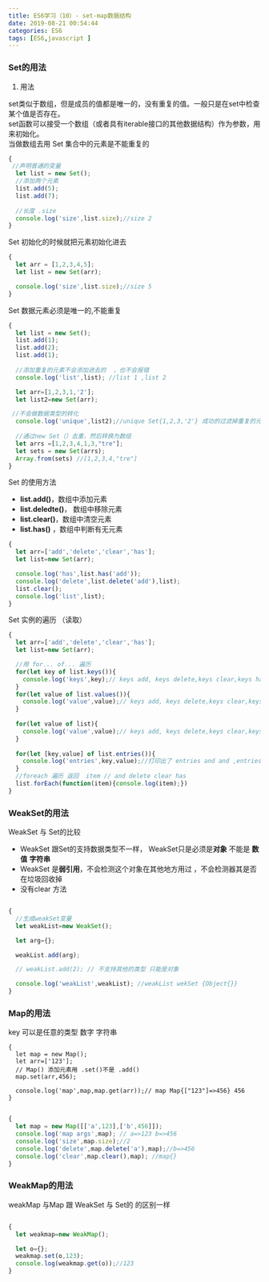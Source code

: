 ```yaml
---
title: ES6学习（10）- set-map数据结构
date: 2019-08-21 00:54:44
categories: ES6
tags: [ES6,javascript ]
---
```



### Set的用法
1. 用法

set类似于数组，但是成员的值都是唯一的，没有重复的值。一般只是在set中检查某个值是否存在。  
set函数可以接受一个数组（或者具有iterable接口的其他数据结构）作为参数，用来初始化。  
当做数组去用 Set 集合中的元素是不能重复的  


``` js
{
 //声明普通的变量 
  let list = new Set();
  //添加两个元素
  list.add(5);
  list.add(7);
  
  //长度 .size
  console.log('size',list.size);//size 2
}

```
<!-- more -->
Set 初始化的时候就把元素初始化进去

``` js
{
  let arr = [1,2,3,4,5];
  let list = new Set(arr);

  console.log('size',list.size);//size 5 
}
```
Set 数据元素必须是唯一的,不能重复 

``` js
{
  let list = new Set();
  list.add(1);
  list.add(2);
  list.add(1);
  
  //添加重复的元素不会添加进去的  ，也不会报错 
  console.log('list',list); //list 1 ,list 2

  let arr=[1,2,3,1,'2'];
  let list2=new Set(arr);

 //不会做数据类型的转化
  console.log('unique',list2);//unique Set{1,2,3,'2'} 成功的过滤掉重复的元素 但是后边的字符串 ‘2’ 也输出了 
  
  //通过new Set（）去重，然后转换为数组
  let arrs =[1,2,3,4,1,3,"tre"];
  let sets = new Set(arrs);
  Array.from(sets) //[1,2,3,4,"tre"]
}
```

Set 的使用方法 
- **list.add()**，数组中添加元素
- **list.deledte()**， 数组中移除元素
- **list.clear()**，数组中清空元素
- **list.has()** ，数组中判断有无元素 

``` js
{
  let arr=['add','delete','clear','has'];
  let list=new Set(arr);

  console.log('has',list.has('add'));
  console.log('delete',list.delete('add'),list);
  list.clear();
  console.log('list',list);
}

```

Set 实例的遍历 （读取）

``` js
{
  let arr=['add','delete','clear','has'];
  let list=new Set(arr);

  //用 for... of... 遍历
  for(let key of list.keys()){
    console.log('keys',key);// keys add, keys delete,keys clear,keys has 
  }
  for(let value of list.values()){
    console.log('value',value);// keys add, keys delete,keys clear,keys has 打印出来跟上边的一样  都是 元素的名称 
  }
  
  for(let value of list){
    console.log('value',value);// keys add, keys delete,keys clear,keys has 直接遍历list也是也可的  值跟上边的一样 
  }
  
  for(let [key,value] of list.entries()){
    console.log('entries',key,value);//打印出了 entries and and ,entries delete delete, entries clear clear, entries has has
  }
  //foreach 遍历 返回  item // and delete clear has 
  list.forEach(function(item){console.log(item);})
}
```

### WeakSet的用法


WeakSet 与 Set的比较 
- WeakSet 跟Set的支持数据类型不一样，  WeakSet只是必须是**对象** 不能是 **数值** **字符串** 
- WeakSet 是**弱引用**，不会检测这个对象在其他地方用过 ，不会检测器其是否在垃圾回收掉 
- 没有clear 方法 
``` js

{
  //生成weakSet变量  
  let weakList=new WeakSet();

  let arg={};

  weakList.add(arg);

  // weakList.add(2); // 不支持其他的类型 只能是对象

  console.log('weakList',weakList); //weakList wekSet {Object{}}
}
```



### Map的用法
key 可以是任意的类型  数字 字符串  
```
{
  let map = new Map();
  let arr=['123'];
  // Map() 添加元素用 .set()不是 .add()
  map.set(arr,456);

  console.log('map',map,map.get(arr));// map Map{["123"]=>456} 456 
}
```


``` js

{
  let map = new Map([['a',123],['b',456]]);
  console.log('map args',map); // a=>123 b=>456
  console.log('size',map.size);//2 
  console.log('delete',map.delete('a'),map);//b=>456
  console.log('clear',map.clear(),map); //map{}
}
```

### WeakMap的用法

weakMap 与Map 跟 WeakSet 与 Set的 的区别一样  
``` js

{
  let weakmap=new WeakMap();

  let o={};
  weakmap.set(o,123);
  console.log(weakmap.get(o));//123
}
```
